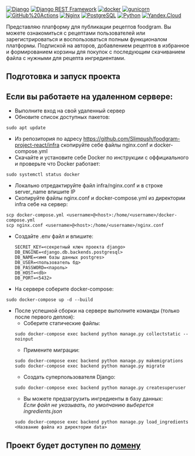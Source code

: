 [![Django](https://img.shields.io/badge/-Django-464646?style=flat-square&logo=Django)](https://www.djangoproject.com/)
[![Django REST Framework](https://img.shields.io/badge/-Django%20REST%20Framework-464646?style=flat-square&logo=Django%20REST%20Framework)](https://www.django-rest-framework.org/)
[![docker](https://img.shields.io/badge/-Docker-464646?style=flat-square&logo=docker)](https://www.docker.com/)
[![gunicorn](https://img.shields.io/badge/-gunicorn-464646?style=flat-square&logo=gunicorn)](https://gunicorn.org/)
[![GitHub%20Actions](https://img.shields.io/badge/-GitHub%20Actions-464646?style=flat-square&logo=GitHub%20actions)](https://github.com/features/actions)
[![Nginx](https://img.shields.io/badge/-NGINX-464646?style=flat-square&logo=NGINX)](https://nginx.org/ru/)
[![PostgreSQL](https://img.shields.io/badge/-PostgreSQL-464646?style=flat-square&logo=PostgreSQL)](https://www.postgresql.org/)
[![Python](https://img.shields.io/badge/-Python-464646?style=flat-square&logo=Python)](https://www.python.org/)
[![Yandex.Cloud](https://img.shields.io/badge/-Yandex.Cloud-464646?style=flat-square&logo=Yandex.Cloud)](https://cloud.yandex.ru/)

Представляю платформу для публикации рецептов foodgram. Вы можете ознакомиться
с рецептами пользователей или зарегистрироваться и воспользоваться полным функционалом
платформы. Подпиской на авторов, добавлением рецептов в избранное и формированием
корзины для покупок с последующим скачиванием файла с нужными для рецепта ингредиентами.

## Подготовка и запуск проекта

## Если вы работаете на удаленном сервере:
* Выполните вход на свой удаленный сервер
* Обновите список доступных пакетов: 
```
sudo apt update
```
* Из репозитория по адресу https://github.com/Slimpush/foodgram-project-react/infra скопируйте себе файлы nginx.conf и docker-compose.yml
* Скачайте и установите себе Docker по инструкции с оффициального и проверьте что Docker работает:
```
sudo systemctl status docker 
```
* Локально отредактируйте файл infra/nginx.conf и в строке server_name впишите IP
* Скопируйте файлы nginx.conf и docker-compose.yml из директории infra себе на сервер:
```
scp docker-compose.yml <username>@<host>:/home/<username>/docker-compose.yml
scp nginx.conf <username>@<host>:/home/<username>/nginx.conf
```

* Cоздайте .env файл и впишите:
    ```
    SECRET_KEY=<секретный ключ проекта django>
    DB_ENGINE=<django.db.backends.postgresql>
    DB_NAME=<имя базы данных postgres>
    DB_USER=<пользователь бд>
    DB_PASSWORD=<пароль>
    DB_HOST=<db>
    DB_PORT=<5432>
    ```

* На сервере соберите docker-compose:
```
sudo docker-compose up -d --build
```
* После успешной сборки на сервере выполните команды (только после первого деплоя):
    - Соберите статические файлы:
    ```
    sudo docker-compose exec backend python manage.py collectstatic --noinput
    ```
    - Примените миграции:
    ```
    sudo docker-compose exec backend python manage.py makemigrations
    sudo docker-compose exec backend python manage.py migrate
    ```
    - Создать суперпользователя Django:
    ```
    sudo docker-compose exec backend python manage.py createsuperuser
    ```
    - Вы можете предзагрузить ингредиенты в базу данных:  
    *Если файл не указывать, по умолчанию выберется ingredients.json*
    ```
    sudo docker-compose exec backend python manage.py load_ingredients <Название файла из директории data>
    ```
## Проект будет доступен по [домену](http://foodgram.viewdns.net/)


